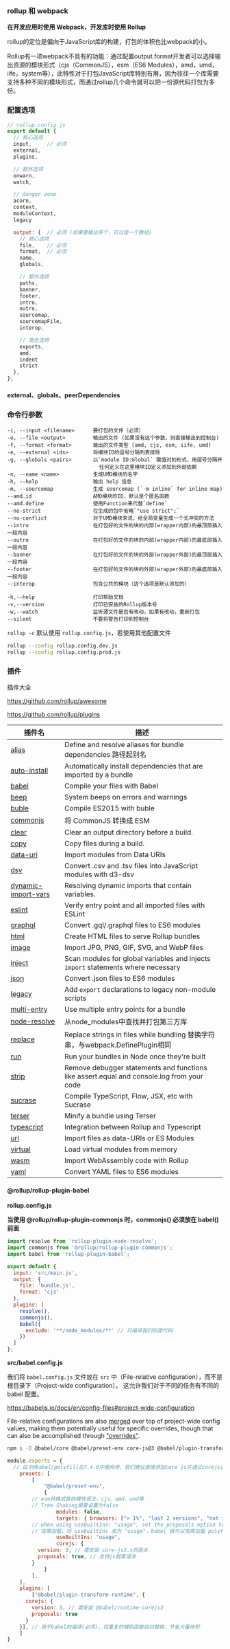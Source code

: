 ### rollup 和 webpack

**在开发应用时使用 Webpack，开发库时使用 Rollup**

rollup的定位是偏向于JavaScript库的构建，打包的体积也比webpack的小。

Rollup有一项webpack不具有的功能：通过配置output.format开发者可以选择输出资源的模块形式（cjs（CommonJS），esm（ES6 Modules），amd，umd，iife，system等），此特性对于打包JavaScript库特别有用，因为往往一个库需要支持多种不同的模块形式，而通过rollup几个命令就可以把一份源代码打包为多份。

### 配置选项

```js
// rollup.config.js
export default {
  // 核心选项
  input,     // 必须
  external,
  plugins,

  // 额外选项
  onwarn,
  watch,

  // danger zone
  acorn,
  context,
  moduleContext,
  legacy

  output: {  // 必须 (如果要输出多个，可以是一个数组)
    // 核心选项
    file,    // 必须
    format,  // 必须
    name,
    globals,

    // 额外选项
    paths,
    banner,
    footer,
    intro,
    outro,
    sourcemap,
    sourcemapFile,
    interop,

    // 高危选项
    exports,
    amd,
    indent
    strict
  },
};
```

#### external、globals、peerDependencies



### 命令行参数

```
-i, --input <filename>      要打包的文件（必须）
-o, --file <output>         输出的文件 (如果没有这个参数，则直接输出到控制台)
-f, --format <format>       输出的文件类型 (amd, cjs, esm, iife, umd)
-e, --external <ids>        将模块ID的逗号分隔列表排除
-g, --globals <pairs>       以`module ID:Global` 键值对的形式，用逗号分隔开 
                              任何定义在这里模块ID定义添加到外部依赖
-n, --name <name>           生成UMD模块的名字
-h, --help                  输出 help 信息
-m, --sourcemap             生成 sourcemap (`-m inline` for inline map)
--amd.id                    AMD模块的ID，默认是个匿名函数
--amd.define                使用Function来代替`define`
--no-strict                 在生成的包中省略`"use strict";`
--no-conflict               对于UMD模块来说，给全局变量生成一个无冲突的方法
--intro                     在打包好的文件的块的内部(wrapper内部)的最顶部插入一段内容
--outro                     在打包好的文件的块的内部(wrapper内部)的最底部插入一段内容
--banner                    在打包好的文件的块的外部(wrapper外部)的最顶部插入一段内容
--footer                    在打包好的文件的块的外部(wrapper外部)的最底部插入一段内容
--interop                   包含公共的模块（这个选项是默认添加的）

-h,--help                   打印帮助文档
-v,--version                打印已安装的Rollup版本号
-w,--watch                  监听源文件是否有改动，如果有改动，重新打包
--silent                    不要将警告打印到控制台
```

`rollup -c` 默认使用 `rollup.config.js`，若使用其他配置文件

```sh
rollup --config rollup.config.dev.js
rollup --config rollup.config.prod.js
```

### 插件

插件大全

https://github.com/rollup/awesome

https://github.com/rollup/plugins

| 插件名                                                       | 描述                                                         |
| ------------------------------------------------------------ | ------------------------------------------------------------ |
| [alias](https://github.com/rollup/plugins/blob/master/packages/alias) | Define and resolve aliases for bundle dependencies 路径起别名 |
| [auto-install](https://github.com/rollup/plugins/blob/master/packages/auto-install) | Automatically install dependencies that are imported by a bundle |
| [babel](https://github.com/rollup/plugins/blob/master/packages/babel) | Compile your files with Babel                                |
| [beep](https://github.com/rollup/plugins/blob/master/packages/beep) | System beeps on errors and warnings                          |
| [buble](https://github.com/rollup/plugins/blob/master/packages/buble) | Compile ES2015 with buble                                    |
| [commonjs](https://github.com/rollup/plugins/blob/master/packages/commonjs) | 将 CommonJS 转换成 ESM                                       |
| [clear](https://github.com/DongShelton/rollup-plugin-clear)  | Clear an output directory before a build.                    |
| [copy](https://github.com/meuter/rollup-plugin-copy)         | Copy files during a build.                                   |
| [data-uri](https://github.com/rollup/plugins/blob/master/packages/data-uri) | Import modules from Data URIs                                |
| [dsv](https://github.com/rollup/plugins/blob/master/packages/dsv) | Convert .csv and .tsv files into JavaScript modules with d3-dsv |
| [dynamic-import-vars](https://github.com/rollup/plugins/blob/master/packages/dynamic-import-vars) | Resolving dynamic imports that contain variables.            |
| [eslint](https://github.com/rollup/plugins/blob/master/packages/eslint) | Verify entry point and all imported files with ESLint        |
| [graphql](https://github.com/rollup/plugins/blob/master/packages/graphql) | Convert .gql/.graphql files to ES6 modules                   |
| [html](https://github.com/rollup/plugins/blob/master/packages/html) | Create HTML files to serve Rollup bundles                    |
| [image](https://github.com/rollup/plugins/blob/master/packages/image) | Import JPG, PNG, GIF, SVG, and WebP files                    |
| [inject](https://github.com/rollup/plugins/blob/master/packages/inject) | Scan modules for global variables and injects `import` statements where necessary |
| [json](https://github.com/rollup/plugins/blob/master/packages/json) | Convert .json files to ES6 modules                           |
| [legacy](https://github.com/rollup/plugins/blob/master/packages/legacy) | Add `export` declarations to legacy non-module scripts       |
| [multi-entry](https://github.com/rollup/plugins/blob/master/packages/multi-entry) | Use multiple entry points for a bundle                       |
| [node-resolve](https://github.com/rollup/plugins/blob/master/packages/node-resolve) | 从node_modules中查找并打包第三方库                           |
| [replace](https://github.com/rollup/plugins/blob/master/packages/replace) | Replace strings in files while bundling  替换字符串，与webpack.DefinePlugin相同 |
| [run](https://github.com/rollup/plugins/blob/master/packages/run) | Run your bundles in Node once they're built                  |
| [strip](https://github.com/rollup/plugins/blob/master/packages/strip) | Remove debugger statements and functions like assert.equal and console.log from your code |
| [sucrase](https://github.com/rollup/plugins/blob/master/packages/sucrase) | Compile TypeScript, Flow, JSX, etc with Sucrase              |
| [terser](https://github.com/TrySound/rollup-plugin-terser)   | Minify a bundle using Terser                                 |
| [typescript](https://github.com/rollup/plugins/blob/master/packages/typescript) | Integration between Rollup and Typescript                    |
| [url](https://github.com/rollup/plugins/blob/master/packages/url) | Import files as data-URIs or ES Modules                      |
| [virtual](https://github.com/rollup/plugins/blob/master/packages/virtual) | Load virtual modules from memory                             |
| [wasm](https://github.com/rollup/plugins/blob/master/packages/wasm) | Import WebAssembly code with Rollup                          |
| [yaml](https://github.com/rollup/plugins/blob/master/packages/yaml) | Convert YAML files to ES6 modules                            |

#### @rollup/rollup-plugin-babel

**rollup.config.js**

**当使用 @rollup/rollup-plugin-commonjs 时，commonjs() 必须放在 babel() 前面**

```js
import resolve from 'rollup-plugin-node-resolve';
import commonjs from '@rollup/rollup-plugin-commonjs';
import babel from 'rollup-plugin-babel';

export default {
  input: 'src/main.js',
  output: {
    file: 'bundle.js',
    format: 'cjs'
  },
  plugins: [
    resolve(),
    commonjs(),
    babel({
      exclude: '**/node_modules/**' // 只编译我们的源代码
    })
  ]
};
```

**src/babel.config.js**

我们将 `babel.config.js` 文件放在 `src` 中（File-relative configuration），而不是根目录下（Project-wide configuration）。 这允许我们对于不同的任务有不同的 babel 配置。

https://babeljs.io/docs/en/config-files#project-wide-configuration

File-relative configurations are also [merged](https://babeljs.io/docs/en/options#merging) over top of project-wide config values, making them potentially useful for specific overrides, though that can also be accomplished through ["overrides"](https://babeljs.io/docs/en/options#overrides).

```sh
npm i -D @babel/core @babel/preset-env core-js@3 @babel/plugin-transform-runtime babel/runtime-corejs3
```

```js
module.exports = {
  // 由于@babel/polyfill在7.4.0中被弃用，我们建议直接添加core js并通过corejs选项设置版本
	presets: [
		[
			"@babel/preset-env",
			{
        // esm转换成其他模块语法，cjs、amd、umd等
        // Tree Shaking需要设置为false
				modules: false, 
				targets: { browsers: ["> 1%", "last 2 versions", "not ie <= 8"] },
        // when using useBuiltIns: "usage", set the proposals option to true. This will enable polyfilling of every proposal supported by core-js@xxx
        // 按需加载，将 useBuiltIns 改为 "usage"，babel 就可以按需加载 polyfill，并且不需要手动引入 @babel/polyfill，不过@babel/polyfill已被废弃，请使用安装core-js，并使用corejs选项
				useBuiltIns: "usage", 
				corejs: { 
          version: 3, // 需安装 core-js3.x的版本
          proposals: true, // 支持js提案语法
        }
			}
		],
	],
	plugins: [
		["@babel/plugin-transform-runtime", { 
      corejs: { 
      	version: 3, // 需安装 @babel/runtime-corejs3
        proposals: true 
      }
    }], // 用于babel的编译(必须)，将重复的辅助函数自动替换，节省大量体积
	]
}
```

